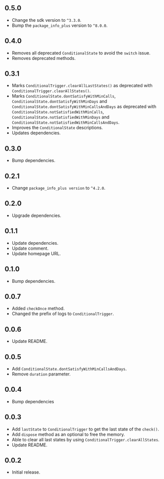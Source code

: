 ## 0.5.0

* Change the sdk version to `^3.3.0`.
* Bump the `package_info_plus` version to `^8.0.0`.

## 0.4.0

* Removes all deprecated `ConditionalState` to avoid the `switch` issue.
* Removes deprecated methods.

## 0.3.1

* Marks `ConditionalTrigger.clearAllLastStates()` as deprecated with `ConditionalTrigger.clearAllStates()`.
* Marks `ConditionalState.dontSatisfyWithMinCalls`, `ConditionalState.dontSatisfyWithMinDays` and `ConditionalState.dontSatisfyWithMinCallsAndDays` as deprecated with `ConditionalState.notSatisfiedWithMinCalls`, `ConditionalState.notSatisfiedWithMinDays` and `ConditionalState.notSatisfiedWithMinCallsAndDays`.
* Improves the `ConditionalState` descriptions.
* Updates dependencies.

## 0.3.0

* Bump dependencies.

## 0.2.1

* Change `package_info_plus version` to `^4.2.0`.

## 0.2.0

* Upgrade dependencies.

## 0.1.1

* Update dependencies.
* Update comment.
* Update homepage URL.

## 0.1.0

* Bump dependencies.

## 0.0.7

* Added `checkOnce` method.
* Changed the prefix of logs to `ConditionalTrigger`.

## 0.0.6

* Update README.

## 0.0.5

* Add `ConditionalState.dontSatisfyWithMinCallsAndDays`.
* Remove `duration` parameter.

## 0.0.4

* Bump dependencies

## 0.0.3

* Add `lastState` to `ConditionalTrigger` to get the last state of the `check()`.
* Add `dispose` method as an optional to free the memory.
* Able to clear all last states by using `ConditionalTrigger.clearAllStates`.
* Update README.

## 0.0.2

* Initial release.

